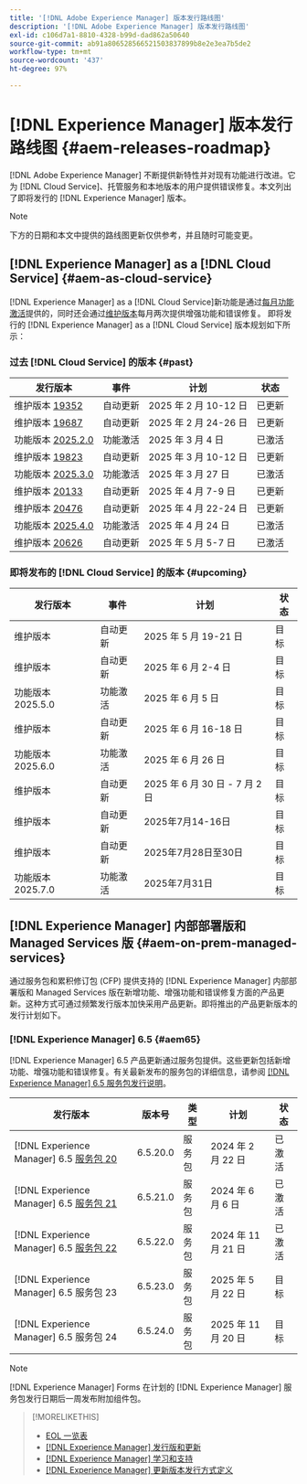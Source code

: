 ```yaml
---
title: '[!DNL Adobe Experience Manager] 版本发行路线图'
description: '[!DNL Adobe Experience Manager] 版本发行路线图'
exl-id: c106d7a1-8810-4328-b99d-dad862a50640
source-git-commit: ab91a806528566521503837899b8e2e3ea7b5de2
workflow-type: tm+mt
source-wordcount: '437'
ht-degree: 97%

---
```



# [!DNL Experience Manager] 版本发行路线图 {#aem-releases-roadmap}

[!DNL Adobe Experience Manager] 不断提供新特性并对现有功能进行改进。它为 [!DNL Cloud Service]、托管服务和本地版本的用户提供错误修复。本文列出了即将发行的 [!DNL Experience Manager] 版本。

>[!NOTE]
>
>下方的日期和本文中提供的路线图更新仅供参考，并且随时可能变更。

## [!DNL Experience Manager] as a [!DNL Cloud Service] {#aem-as-cloud-service}

[!DNL Experience Manager] as a [!DNL Cloud Service]新功能是通过[每月功能激活](https://experienceleague.adobe.com/zh-hans/docs/experience-manager-cloud-service/content/release-notes/release-notes/release-notes-current)提供的，同时还会通过[维护版本](https://experienceleague.adobe.com/zh-hans/docs/experience-manager-cloud-service/content/release-notes/maintenance/latest)每月两次提供增强功能和错误修复。
即将发行的 [!DNL Experience Manager] as a [!DNL Cloud Service] 版本规划如下所示：

### 过去 [!DNL Cloud Service] 的版本 {#past}

| 发行版本 | 事件 | 计划 | 状态 |
|---|---|---|---|
| 维护版本 [19352](https://experienceleague.adobe.com/zh-hans/docs/experience-manager-cloud-service/content/release-notes/maintenance/2025/2025-2-0#19352) | 自动更新 | 2025 年 2 月 10-12 日 | 已更新 |
| 维护版本 [19687](https://experienceleague.adobe.com/zh-hans/docs/experience-manager-cloud-service/content/release-notes/maintenance/2025/2025-2-0#19687) | 自动更新 | 2025 年 2 月 24-26 日 | 已更新 |
| 功能版本 [2025.2.0](https://experienceleague.adobe.com/zh-hans/docs/experience-manager-cloud-service/content/release-notes/release-notes/2025/release-notes-2025-2-0) | 功能激活 | 2025 年 3 月 4 日 | 已激活 |
| 维护版本 [19823](https://experienceleague.adobe.com/zh-hans/docs/experience-manager-cloud-service/content/release-notes/maintenance/2025/2025-3-0#19823) | 自动更新 | 2025 年 3 月 10-12 日 | 已更新 |
| 功能版本 [2025.3.0](https://experienceleague.adobe.com/zh-hans/docs/experience-manager-cloud-service/content/release-notes/release-notes/2025/release-notes-2025-3-0) | 功能激活 | 2025 年 3 月 27 日 | 已激活 |
| 维护版本 [20133](https://experienceleague.adobe.com/zh-hans/docs/experience-manager-cloud-service/content/release-notes/maintenance/2025/2025-4-0#20133) | 自动更新 | 2025 年 4 月 7-9 日 | 已更新 |
| 维护版本 [20476](https://experienceleague.adobe.com/zh-hans/docs/experience-manager-cloud-service/content/release-notes/maintenance/2025/2025-4-0#20476) | 自动更新 | 2025 年 4 月 22-24 日 | 已更新 |
| 功能版本 [2025.4.0](https://experienceleague.adobe.com/zh-hans/docs/experience-manager-cloud-service/content/release-notes/release-notes/release-notes-current) | 功能激活 | 2025 年 4 月 24 日 | 已激活 |
| 维护版本 [20626](https://experienceleague.adobe.com/zh-hans/docs/experience-manager-cloud-service/content/release-notes/maintenance/latest) | 自动更新 | 2025 年 5 月 5-7 日 | 已激活 |

### 即将发布的 [!DNL Cloud Service] 的版本 {#upcoming}

| 发行版本 | 事件 | 计划 | 状态 |
|---|---|---|---|
| 维护版本 | 自动更新 | 2025 年 5 月 19-21 日 | 目标 |
| 维护版本 | 自动更新 | 2025 年 6 月 2-4 日 | 目标 |
| 功能版本 2025.5.0 | 功能激活 | 2025 年 6 月 5 日 | 目标 |
| 维护版本 | 自动更新 | 2025 年 6 月 16-18 日 | 目标 |
| 功能版本 2025.6.0 | 功能激活 | 2025 年 6 月 26 日 | 目标 |
| 维护版本 | 自动更新 | 2025 年 6 月 30 日 - 7 月 2 日 | 目标 |
| 维护版本 | 自动更新 | 2025年7月14-16日 | 目标 |
| 维护版本 | 自动更新 | 2025年7月28日至30日 | 目标 |
| 功能版本 2025.7.0 | 功能激活 | 2025年7月31日 | 目标 |

## [!DNL Experience Manager] 内部部署版和 Managed Services 版 {#aem-on-prem-managed-services}

通过服务包和累积修订包 (CFP) 提供支持的 [!DNL Experience Manager] 内部部署版和 Managed Services 版在新增功能、增强功能和错误修复方面的产品更新。这种方式可通过频繁发行版本加快采用产品更新。即将推出的产品更新版本的发行计划如下。

### [!DNL Experience Manager] 6.5 {#aem65}

[!DNL Experience Manager] 6.5 产品更新通过服务包提供。这些更新包括新增功能、增强功能和错误修复。有关最新发布的服务包的详细信息，请参阅 [[!DNL Experience Manager]  6.5 服务包发行说明](https://experienceleague.adobe.com/zh-hans/docs/experience-manager-65/content/release-notes/release-notes)。

| 发行版本 | 版本号 | 类型 | 计划 | 状态 |
|---|---|---|---|---|
| [!DNL Experience Manager] 6.5 [服务包 20](https://experienceleague.adobe.com/zh-hans/docs/experience-manager-65/content/release-notes/service-pack/6-5-20) | 6.5.20.0 | 服务包 | 2024 年 2 月 22 日 | 已激活 |
| [!DNL Experience Manager] 6.5 [服务包 21](https://experienceleague.adobe.com/zh-hans/docs/experience-manager-65/content/release-notes/service-pack/6-5-21) | 6.5.21.0 | 服务包 | 2024 年 6 月 6 日 | 已激活 |
| [!DNL Experience Manager] 6.5 [服务包 22](https://experienceleague.adobe.com/zh-hans/docs/experience-manager-65/content/release-notes/release-notes) | 6.5.22.0 | 服务包 | 2024 年 11 月 21 日 | 已激活 |
| [!DNL Experience Manager] 6.5 服务包 23 | 6.5.23.0 | 服务包 | 2025 年 5 月 22 日 | 目标 |
| [!DNL Experience Manager] 6.5 服务包 24 | 6.5.24.0 | 服务包 | 2025 年 11 月 20 日 | 目标 |

>[!NOTE]
>
>[!DNL Experience Manager] Forms 在计划的 [!DNL Experience Manager] 服务包发行日期后一周发布附加组件包。

>[!MORELIKETHIS]
>
>* [EOL 一览表](https://helpx.adobe.com/cn/support/programs/eol-matrix.html)
>* [[!DNL Experience Manager]  发行版和更新](https://experienceleague.adobe.com/zh-hans/docs/experience-manager-release-information/aem-release-updates/aem-releases-updates)
>* [[!DNL Experience Manager]  学习和支持](https://experienceleague.adobe.com/zh-hans/docs/experience-manager-cloud-service)
>* [[!DNL Experience Manager]  更新版本发行方式定义](/help/using/update-release-vehicle-definitions.md)

